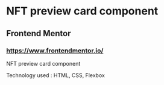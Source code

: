 # NFT preview card component

## Frontend Mentor

### https://www.frontendmentor.io/

NFT preview card component

Technology used : HTML, CSS, Flexbox

